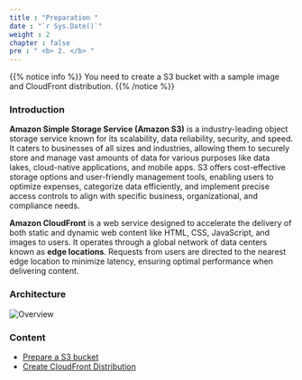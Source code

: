 ```yaml
---
title : "Preparation "
date : "`r Sys.Date()`"
weight : 2
chapter : false
pre : " <b> 2. </b> "
---
```


{{% notice info %}}
You need to create a S3 bucket with a sample image and CloudFront distribution.
{{% /notice %}}

### Introduction

**Amazon Simple Storage Service (Amazon S3)** is a industry-leading object storage service known for its scalability, data reliability, security, and speed. It caters to businesses of all sizes and industries, allowing them to securely store and manage vast amounts of data for various purposes like data lakes, cloud-native applications, and mobile apps. S3 offers cost-effective storage options and user-friendly management tools, enabling users to optimize expenses, categorize data efficiently, and implement precise access controls to align with specific business, organizational, and compliance needs.

**Amazon CloudFront** is a web service designed to accelerate the delivery of both static and dynamic web content like HTML, CSS, JavaScript, and images to users. It operates through a global network of data centers known as **edge locations**. Requests from users are directed to the nearest edge location to minimize latency, ensuring optimal performance when delivering content.

### Architecture

![Overview](/SignedUrlWithLambda/images/signURL-2.png)

### Content

- [Prepare a S3 bucket](2.1-creates3bucket/)
- [Create CloudFront Distribution](2.2-createcloudfrontdistribution/)